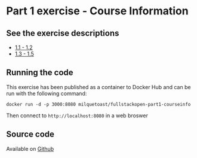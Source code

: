 # Part 1 exercise - Course Information

## See the exercise descriptions

  - [1.1 - 1.2](https://fullstackopen.com/en/part1/introduction_to_react#exercises-1-1-1-2)
  - [1.3 - 1.5](https://fullstackopen.com/en/part1/java_script#exercises-1-3-1-5)


## Running the code

This exercise has been published as a container to Docker Hub and can be run
with the following command:

```
docker run -d -p 3000:8080 milquetoast/fullstackopen-part1-courseinfo
```

Then connect to `http://localhost:8080` in a web broswer

## Source code 

Available on [Github](https://github.com/dallasyoung/fullstackopen)